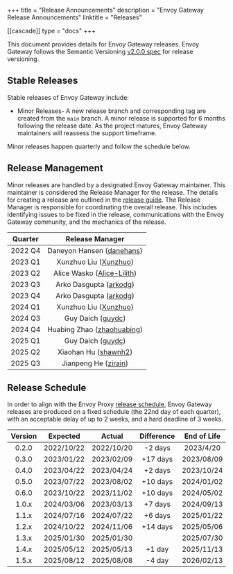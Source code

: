 +++
title = "Release Announcements"
description = "Envoy Gateway Release Announcements"
linktitle = "Releases"

[[cascade]]
type = "docs"
+++

This document provides details for Envoy Gateway releases. Envoy Gateway follows the Semantic Versioning [v2.0.0 spec][]
for release versioning.

## Stable Releases

Stable releases of Envoy Gateway include:

* Minor Releases- A new release branch and corresponding tag are created from the `main` branch. A minor release
  is supported for 6 months following the release date. As the project matures, Envoy Gateway maintainers will reassess
  the support timeframe.

Minor releases happen quarterly and follow the schedule below.

## Release Management

Minor releases are handled by a designated Envoy Gateway maintainer. This maintainer is considered the Release Manager
for the release. The details for creating a release are outlined in the [release guide][].  The Release Manager is
responsible for coordinating the overall release. This includes identifying issues to be fixed in the release,
communications with the Envoy Gateway community, and the mechanics of the release.

| Quarter |                        Release Manager                        |
| :-----: | :-----------------------------------------------------------: |
| 2022 Q4 |   Daneyon Hansen ([danehans](https://github.com/danehans))    |
| 2023 Q1 |      Xunzhuo Liu ([Xunzhuo](https://github.com/Xunzhuo))      |
| 2023 Q2 | Alice Wasko ([Alice-Lilith](https://github.com/Alice-Lilith)) |
| 2023 Q3 |      Arko Dasgupta ([arkodg](https://github.com/arkodg))      |
| 2023 Q4 |      Arko Dasgupta ([arkodg](https://github.com/arkodg))      |
| 2024 Q1 |      Xunzhuo Liu ([Xunzhuo](https://github.com/Xunzhuo))      |
| 2024 Q3 |         Guy Daich ([guydc](https://github.com/guydc))         |
| 2024 Q4 | Huabing Zhao ([zhaohuabing](https://github.com/zhaohuabing))  |
| 2025 Q1 |         Guy Daich ([guydc](https://github.com/guydc))         |
| 2025 Q2 |      Xiaohan Hu ([shawnh2](https://github.com/shawnh2))       |
| 2025 Q3 |       Jianpeng He ([zirain](https://github.com/zirain))       |

## Release Schedule

In order to align with the Envoy Proxy [release schedule][], Envoy Gateway releases are produced on a fixed schedule
(the 22nd day of each quarter), with an acceptable delay of up to 2 weeks, and a hard deadline of 3 weeks.

| Version |  Expected  |   Actual   | Difference | End of Life |
| :-----: | :--------: |:----------:|:----------:| :---------: |
|  0.2.0  | 2022/10/22 | 2022/10/20 |  -2 days   |  2023/4/20  |
|  0.3.0  | 2023/01/22 | 2023/02/09 |  +17 days  | 2023/08/09  |
|  0.4.0  | 2023/04/22 | 2023/04/24 |  +2 days   | 2023/10/24  |
|  0.5.0  | 2023/07/22 | 2023/08/02 |  +10 days  | 2024/01/02  |
|  0.6.0  | 2023/10/22 | 2023/11/02 |  +10 days  | 2024/05/02  |
|  1.0.x  | 2024/03/06 | 2023/03/13 |  +7 days   | 2024/09/13  |
|  1.1.x  | 2024/07/16 | 2024/07/22 |  +6 days   | 2025/01/22  |
|  1.2.x  | 2024/10/22 | 2024/11/06 |  +14 days  | 2025/05/06  |
|  1.3.x  | 2025/01/30 | 2025/01/30 |            | 2025/07/30  |
|  1.4.x  | 2025/05/12 | 2025/05/13 |   +1 day   | 2025/11/13  |
|  1.5.x  | 2025/08/12 | 2025/08/08 |   -4 day   | 2026/02/13  |

[v2.0.0 spec]: https://semver.org/spec/v2.0.0.html
[release guide]: ../../contributions/releasing
[release schedule]: https://github.com/envoyproxy/envoy/blob/main/RELEASES.md#major-release-schedule
